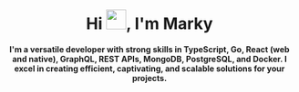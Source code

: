
<div align="center">
<h1 align="center">Hi <img width="35" src="https://user-images.githubusercontent.com/49338297/173238305-1bd403fb-fd7f-4cc0-bff2-0f17db7edf5c.gif">, I'm Marky</h1>
<h4 align="center">I'm a versatile developer with strong skills in TypeScript, Go, React (web and native), GraphQL, REST APIs, MongoDB, PostgreSQL, and Docker. I excel in creating efficient, captivating, and scalable solutions for your projects.</h4>


</div>
